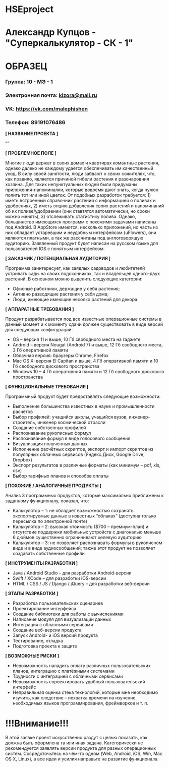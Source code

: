 # HSEproject
# Александр Купцов - "Суперкалькулятор - СК - 1"
# ОБРАЗЕЦ

### Группа: 10 - МЭ - 1
### Электронная почта: kizora@mail.ru
### VK: https://vk.com/malephishen
### Телефон: 89191076486


**[ НАЗВАНИЕ ПРОЕКТА ]**

“”

**[ ПРОБЛЕМНОЕ ПОЛЕ ]**

Многие люди держат в своих домах и квартирах комантные растения, однако далеко не каждому удаётся обеспечивать им качественный уход. В силу своей занятости, люди забвают о своих сожителях, что, как правило, является причиной гибели растения и разочаровния хозяина. Для таких непунктуальных людей были придуманы приложения-напоминалки, которые вовремя дают знать, когда нужон полить тот или иной цветок. От подобных разработок требуется: 1) иметь встроенный справочник растений с информацией о поливах и удобрениях, 2) иметь опцию добавления своих растений и напоминаний об их поливе/удобраении (они ставтятся автоматически, но сроки можно менять), 3) отслеживать статистику полива. Однако, большинство имеющихся программ с похожими задачами написаны под Android. В AppStore имеются, несколько приложений, но часть из них обладает устаревшим и неудобным интерфейсом (uFlowers), они являются платными, а так же рассчитаны под англоговорящую аудиторию.
Заявленный продукт будет написан на русском языке для пользователей IOS с понятным интерфейсом.


**[ ЗАКАЗЧИК / ПОТЕНЦИАЛЬНАЯ АУДИТОРИЯ ]**

Программа заинтересует, как заядлых садоводов и любитетелй устривать сады на своих подоконниках, так и владельцев одного-двух растений. В основном можно выделить следующие категории:

* Офисные работники, держащие у себя растения;
* Активно разводящие растения у себя дома;
* Люди, имеющие имеющие несолко растений для декора.

**[ АППАРАТНЫЕ ТРЕБОВАНИЯ ]** 

Продукт разрабатывается под все известные операционные системы в данный момент и к моменту сдачи должен существовать в виде версий для следующих конфигураций:

* OS – версия 11 и выше, 10 Гб свободного места на гаджете
* Android – версия Nougat (Android 7) и выше, 12 Гб свободного места, 3 Гб оперативной памяти
* Облачная версия: браузеры Chrome, Firefox
* Mac OS X: версия El Capitan и выше, 4 Гб оперативной памяти и 10 Гб свободного дискового пространства
* Windows 10 – 4 Гб оперативной памяти и 12 Гб свободного дискового пространства 

**[ ФУНКЦИОНАЛЬНЫЕ ТРЕБОВАНИЯ ]**

Программный продукт будет предоставлять следующие возможности:
* Выполнение большинства известных в науке и промышленности расчётов 
* Выбор профилей: учащийся школы, учащийся вузов, инженер-строитель, инженер космической отрасли
* Создание собственных профилей 
* Распознавание рукописных формул
* Распознавание формул в виде голосового сообщения
* Визуализация полученных данных
* Исполнение расчётных скриптов, экспорт и импорт скриптов из популярных облачных сервисов 
  (Яндекс.Диск, Google Drive, Dropbox)
* Экспорт результатов в различные форматы (как минимум – pdf, xls, csv)
* Выбор тарифных планов и способов оплаты 

**[ ПОХОЖИЕ / АНАЛОГИЧНЫЕ ПРОДУКТЫ ]**

Анализ 3 программных продуктов, которые максимально приближены к заданному функционалу, показал, что:

* Калькулятор – 1: не обладает возможностью сохранять экспортируемые данные в известных “облаках“ (доступна только пересылка по электронной почте) 
*	Калькулятор – 2: высокая стоимость ($700 – премиум-план) и отсутствие поддержки мобильных устройств с диагональю меньше 6 дюймов существенно ограничивают целевую аудиторию
* Калькулятор – 3:  не позволяет распознавать формулы в рукописном виде и в виде аудиосообщений; также этот продукт не позволяет создавать собственные профили

**[ ИНСТРУМЕНТЫ РАЗРАБОТКИ ]**

*	Java / Android Studio – для разработки Android-версии
*	Swift / XCode – для разработки iOS-версии
*	HTML / CSS / JS / Django / jQuery – для разработки веб-версии

**[ ЭТАПЫ РАЗРАБОТКИ ]**

*	Разработка пользовательских сценариев
*	Проектирование интерфейса
*	Создание библиотеки для работы с вычислениями
*	Написание модуля для визуализации данных
*	Интеграция с облачными сервисами
*	Создание веб-версии продукта
*	Запуск Android- и iOS версий продукта
*	Тестирование, отладка
*	Подготовка проекта к защите

**[ ВОЗМОЖНЫЕ РИСКИ ]**

*	Невозможность наладить оплату различных пользовательских планов, интеграцию с платёжными системами
*	Трудности с интеграцией с облачными сервисами
*	Невозможность спроектировать удобный пользовательский интерфейс 
*	Неправильная оценка стека технологий, которые мне необходимо изучить, как следствие – нехватка времени на изучение    необходимых языков программирования, фреймворков и т. п.

# !!!Внимание!!!
В этой заявке проект искусственно раздут с целью показать, как должна быть оформлена та или иная задача. Категорически не рекомендуется заявлять версии продукта для разных операционных систем. Сосредоточьтесь на чём-то одном (Web, Android, iOS, Win, Mac OS X, Linux), а все идеи и усилия направьте на развитие функционала.
